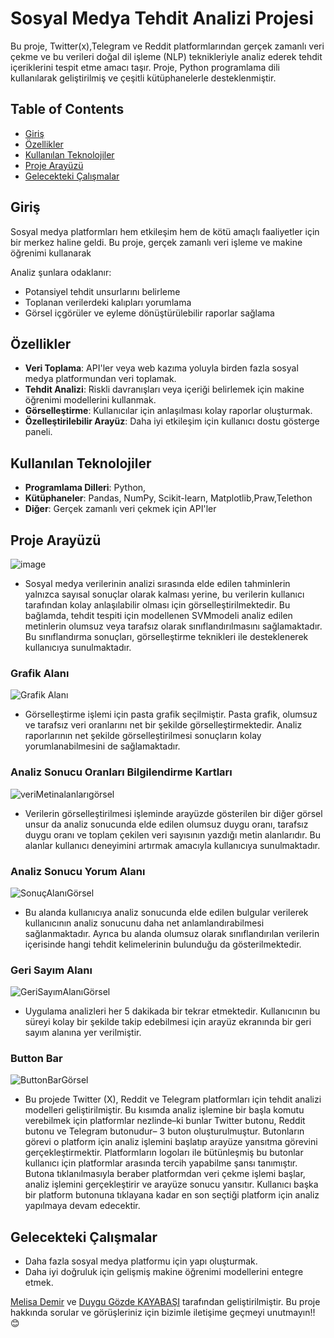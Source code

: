 # Sosyal Medya Tehdit Analizi Projesi
Bu proje, Twitter(x),Telegram ve Reddit platformlarından gerçek zamanlı veri çekme ve bu verileri doğal dil işleme (NLP) teknikleriyle analiz ederek tehdit içeriklerini tespit etme amacı taşır. Proje, Python programlama dili kullanılarak geliştirilmiş ve çeşitli kütüphanelerle desteklenmiştir.

## Table of Contents

- [Giriş](#giris)
- [Özellikler](#ozellikler)
- [Kullanılan Teknolojiler](#kullanilan-teknolojiler)
- [Proje Arayüzü](#proje-arayuzu)
- [Gelecekteki Çalışmalar](#gelecekteki-calismalar)
## Giriş

Sosyal medya platformları hem etkileşim hem de kötü amaçlı faaliyetler için bir merkez haline geldi. Bu proje, gerçek zamanlı veri işleme ve makine öğrenimi kullanarak 

Analiz şunlara odaklanır:
- Potansiyel tehdit unsurlarını belirleme
- Toplanan verilerdeki kalıpları yorumlama
- Görsel içgörüler ve eyleme dönüştürülebilir raporlar sağlama

## Özellikler

- **Veri Toplama**: API'ler veya web kazıma yoluyla birden fazla sosyal medya platformundan veri toplamak.
- **Tehdit Analizi**: Riskli davranışları veya içeriği belirlemek için makine öğrenimi modellerini kullanmak.
- **Görselleştirme**: Kullanıcılar için anlaşılması kolay raporlar oluşturmak.
- **Özelleştirilebilir Arayüz**: Daha iyi etkileşim için kullanıcı dostu gösterge paneli.

## Kullanılan Teknolojiler

- **Programlama Dilleri**: Python,
- **Kütüphaneler**: Pandas, NumPy, Scikit-learn, Matplotlib,Praw,Telethon
- **Diğer**: Gerçek zamanlı veri çekmek için API'ler

## Proje Arayüzü
![image](https://github.com/user-attachments/assets/cadb55df-fe7f-4d2f-a3e2-024931410763)

- Sosyal medya verilerinin analizi sırasında elde edilen tahminlerin yalnızca sayısal
 sonuçlar olarak kalması yerine, bu verilerin kullanıcı tarafından kolay anlaşılabilir
 olması için görselleştirilmektedir. Bu bağlamda, tehdit tespiti için modellenen
 SVMmodeli analiz edilen metinlerin olumsuz veya tarafsız olarak sınıflandırılmasını
 sağlamaktadır. Bu sınıflandırma sonuçları, görselleştirme teknikleri ile desteklenerek
 kullanıcıya sunulmaktadır.


### Grafik Alanı

![Grafik Alanı](https://github.com/user-attachments/assets/e0d7fc81-b7c1-4599-b028-ed57c84534be)

- Görselleştirme işlemi için pasta grafik seçilmiştir. Pasta grafik, olumsuz ve tarafsız
 veri oranlarını net bir şekilde görselleştirmektedir. Analiz raporlarının net şekilde
 görselleştirilmesi sonuçların kolay yorumlanabilmesini de sağlamaktadır.


### Analiz Sonucu Oranları Bilgilendirme Kartları

![veriMetinalanlarıgörsel](https://github.com/user-attachments/assets/cf96c837-08b0-4b2e-8b29-44d235e8cffc)

- Verilerin görselleştirilmesi işleminde arayüzde gösterilen bir diğer görsel unsur da
 analiz sonucunda elde edilen olumsuz duygu oranı, tarafsız duygu oranı ve toplam
 çekilen veri sayısının yazdığı metin alanlarıdır. Bu alanlar kullanıcı deneyimini
 artırmak amacıyla kullanıcıya sunulmaktadır.

### Analiz Sonucu Yorum Alanı

![SonuçAlanıGörsel](https://github.com/user-attachments/assets/f3a547c1-69ea-4ec2-8c44-2deb941767aa)
- Bu alanda kullanıcıya analiz sonucunda elde edilen bulgular verilerek kullanıcının
 analiz sonucunu daha net anlamlandırabilmesi sağlanmaktadır. Ayrıca bu
 alanda olumsuz olarak sınıflandırılan verilerin içerisinde hangi tehdit kelimelerinin
 bulunduğu da gösterilmektedir.

### Geri Sayım Alanı

![GeriSayımAlanıGörsel](https://github.com/user-attachments/assets/576ccde5-b49c-407a-a554-3f76c9d9fdb7)

- Uygulama analizleri her 5 dakikada bir tekrar etmektedir. Kullanıcının bu süreyi
 kolay bir şekilde takip edebilmesi için arayüz ekranında bir geri sayım alanına yer
 verilmiştir.

### Button Bar

![ButtonBarGörsel](https://github.com/user-attachments/assets/faebc662-aae8-4c88-9bff-4356020e0f20)


- Bu projede Twitter (X), Reddit ve Telegram platformları için tehdit analizi
 modelleri geliştirilmiştir. Bu kısımda analiz işlemine bir başla komutu verebilmek
 için platformlar nezlinde–ki bunlar Twitter butonu, Reddit butonu ve Telegram
 butonudur– 3 buton oluşturulmuştur. Butonların görevi o platform için analiz
 işlemini başlatıp arayüze yansıtma görevini gerçekleştirmektir. Platformların
 logoları ile bütünleşmiş bu butonlar kullanıcı için platformlar arasında tercih
 yapabilme şansı tanımıştır. Butona tıklanılmasıyla beraber platformdan veri çekme
 işlemi başlar, analiz işlemini gerçekleştirir ve arayüze sonucu yansıtır. Kullanıcı
 başka bir platform butonuna tıklayana kadar en son seçtiği platform için analiz
 yapılmaya devam edecektir.



## Gelecekteki Çalışmalar

- Daha fazla sosyal medya platformu için yapı oluşturmak.
- Daha iyi doğruluk için gelişmiş makine öğrenimi modellerini entegre etmek.

[Melisa Demir](https://github.com/melisadmr) ve [Duygu Gözde KAYABAŞI](https://github.com/Duygugozde33) tarafından geliştirilmiştir.
Bu proje hakkında sorular ve görüşleriniz için bizimle iletişime geçmeyi unutmayın!! 😊
